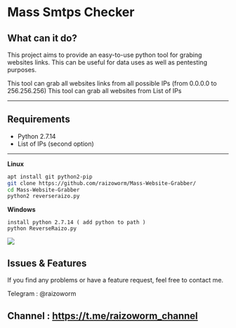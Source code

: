 # Mass Smtps Checker


## What can it do?
This project aims to provide an easy-to-use python tool for grabing websites links. This can be useful for data uses as well as pentesting purposes.

This tool can grab all websites links from all possible IPs (from 0.0.0.0 to 256.256.256)
This tool can grab all websites from List of IPs


---

## Requirements
* Python 2.7.14
* List of IPs (second option)

---

**Linux**
```bash
apt install git python2-pip
git clone https://github.com/raizoworm/Mass-Website-Grabber/
cd Mass-Website-Grabber
python2 reverseraizo.py
```
**Windows**
```
install python 2.7.14 ( add python to path )
python ReverseRaizo.py
```
<img src="https://i.imgur.com/gyeQ18Y.png">


## Issues & Features
If you find any problems or have a feature request, feel free to contact me.

Telegram : @raizoworm

Channel  : https://t.me/raizoworm_channel
---
